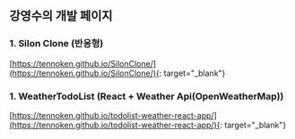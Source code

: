 ## 강영수의 개발 페이지

### 1. Silon Clone (반응형)
[https://tennoken.github.io/SilonClone/](https://tennoken.github.io/SilonClone/){: target="_blank"}


### 1. WeatherTodoList (React + Weather Api(OpenWeatherMap))
[https://tennoken.github.io/todolist-weather-react-app/](https://tennoken.github.io/todolist-weather-react-app/){: target="_blank"}

